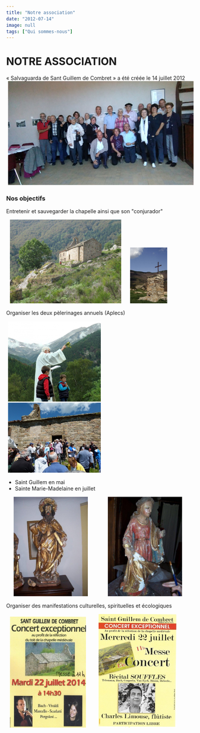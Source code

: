 ```yaml
---
title: "Notre association"
date: "2012-07-14"
image: null
tags: ["Qui sommes-nous"]
---
```


# NOTRE ASSOCIATION

« Salvaguarda de Sant Guillem de Combret » a été créée le 14 juillet 2012
<img
  alt
  src="/images/AG2017-303.jpg"
  style="
    width: 500px;
    height: 279px;
    margin-right: 5px;
    margin-left: 5px;
  "
/>

### Nos objectifs

Entretenir et sauvegarder la chapelle ainsi que son "conjurador"

<img
  alt
  src="/images/chapelle-1.jpg"
  style="
    width: 300px;
    height: 225px;
    margin-right: 10px;
    margin-left: 10px;
  "
/>
<img
  alt
  src="/images/CONJURADOR-1.jpg"
  style="
    width: 100px;
    height: 150px;
    margin-right: 10px;
    margin-left: 10px;
  "
/>

Organiser les deux pèlerinages annuels (Aplecs)

<img
  alt
  src="/images/2017-07-22-bis.jpg"
  style="
    width: 250px;
    height: 216px;
    margin-right: 5px;
    margin-left: 5px;
  "
/>
<img
  alt
  src="/images/juillet-2014-461.jpg"
  style="
    width: 250px;
    height: 188px;
    margin-right: 5px;
    margin-left: 5px;
  "
/>

- Saint Guillem en mai
- Sainte Marie-Madelaine en juillet

<img
  alt
  src="/images/dite-st-guillem-xviia-s.jpg"
  style="
    width: 200px;
    height: 267px;
    margin-right: 20px;
    margin-left: 20px;
  "
/>
<img
  alt
  src="/images/sainte-madeleine-xviiia-s.jpg"
  style="
    width: 200px;
    height: 267px;
    margin-right: 30px;
    margin-left: 30px;
  "
/>

Organiser des manifestations culturelles, spirituelles et écologiques

<img
  alt
  src="/images/22072014-0bis.jpg"
  style="
    width: 205px;
    height: 298px;
    margin-right: 10px;
    margin-left: 10px;
  "
/>
<img
  alt
  src="/images/22072015-bis.jpg"
  style="
    width: 210px;
    height: 305px;
    margin-right: 20px;
    margin-left: 20px;
  "
/>
